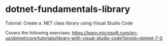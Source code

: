 # dotnet-fundamentals-library
Tutorial: Create a .NET class library using Visual Studio Code

Covers the following exercises:
https://learn.microsoft.com/en-us/dotnet/core/tutorials/library-with-visual-studio-code?pivots=dotnet-7-0